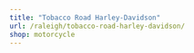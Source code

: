 ```yaml
---
title: "Tobacco Road Harley-Davidson"
url: /raleigh/tobacco-road-harley-davidson/
shop: motorcycle
---
```


